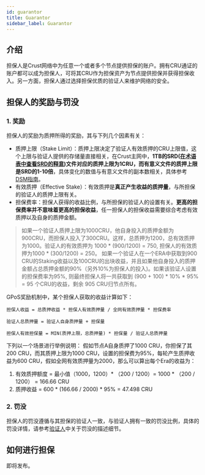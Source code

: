 ```yaml
---
id: guarantor
title: Guarantor
sidebar_label: Guarantor
---
```


## 介绍

担保人是Crust网络中为任意一个或者多个节点提供担保的账户。拥有CRU通证的账户都可以成为担保人，可将其CRU作为担保资产为节点提供担保并获得担保收入。另一方面，担保人通过选择担保优质的验证人来维护网络的安全。

## 担保人的奖励与罚没


### 1. 奖励

担保人的奖励为质押所得的奖励，其与下列几个因素有关：

- 质押上限（Stake Limit）：质押上限决定了验证人有效质押的CRU上限值，这个上限与验证人提供的存储量直接相关，在Crust主网中，**1TB的SRD([在术语表中查看SRD的释意](glossary.md))文件对应的质押上限为1CRU，而有意义文件的质押上限是SRD的1-10倍**，具体变化的数值与有意义文件的副本数相关，具体参考[DSM指南](DSM.md)。
- 有效质押（Effective Stake）：有效质押是**真正产生收益的质押量**，与所担保的验证人的质押上限有关。
- 担保费率：担保人获得的收益比例，与所担保的验证人的设置有关。**更高的担保费率并不意味着更高的担保收益**，任一担保人的担保收益需要综合考虑有效质押以及自身的质押金额。

> 如果一个验证人质押上限为1000CRU，他自身投入的质押金额为900CRU，而担保人投入了300CRU。这样，总质押为1200，总有效质押为1000。验证人的有效质押为 1000 * (900/1200) = 750, 担保人的有效质押为1000 * (300/1200) = 250。
> 如果一个验证人在一个ERA中获取到900 CRU的Staking收益以及100CRU的出块收益，并且如果他自身投入的质押金额占总质押金额的90%（另外10%为担保人的投入)。如果该验证人设置的担保费率为95%, 则最终担保人将一共获取到 (900 + 100) * 10% * 95% = 95 个CRU的收益，剩余 905 CRU归节点所有。

GPoS奖励机制中，某个担保人获取的收益计算如下：

```shell
担保人收益 = 总质押收益 * 担保人有效质押量 / 全网有效质押量 * 担保费率
```

```shell
验证人总质押量 = 验证人自身质押量 + 担保量
```

```shell
担保人有效担保量 = MIN(质押上限，总质押量) * 担保量 / 验证人总质押量
```

下列以一个场景进行举例说明：
假如节点A自身质押了1000 CRU，你担保了其200 CRU，而其质押上限为1000 CRU，设置的担保费为95%，每轮产生质押收益为600 CRU，假如全网有效质押量为2000，那么可以算出每个Era的收益为：

1. 有效质押额度 = 最小值（1000，1200）* （200 / 1200）= 1000 * （200 / 1200） = 166.66 CRU
2. 质押收益 = 600 * (166.66 / 2000) * 95% = 47.498 CRU

### 2. 罚没

担保人的罚没遵循与其担保的验证人一致，与验证人拥有一致的罚没比例，具体的罚没详情，请参考[验证人](validator.md)中关于罚没的描述细节。

## 如何进行担保
<!--
参考[担保指南](guarantor-guidance.md)进行操作
-->
即将发布。
